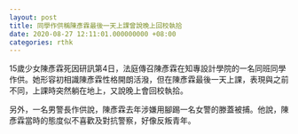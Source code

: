 ```yaml
---
layout: post
title: 同學作供稱陳彥霖最後一天上課曾說晚上回校執拾
date: 2020-08-27 12:11:01.000000000 +08:00
categories: rthk
---
```


15歲少女陳彥霖死因研訊第4日，法庭傳召陳彥霖在知專設計學院的一名同班同學作供。她形容初相識陳彥霖性格開朗活潑，但在陳彥霖最後一天上課，表現與之前不同，上課時突然躺在地上，又說晚上會回校執拾。

另外，一名男警長作供說，陳彥霖去年涉嫌用腳踢一名女警的滕蓋被捕。他說，陳彥霖當時的態度似不喜歡及對抗警察，好像反叛青年。
